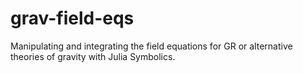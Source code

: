 # grav-field-eqs
Manipulating and integrating the field equations for GR or alternative theories of gravity with Julia Symbolics.
